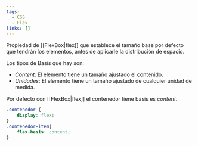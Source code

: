 ```yaml
---
tags:
  - CSS
  - Flex
links: []
---
```

Propiedad de [[FlexBox|flex]] que establece el tamaño base por defecto que tendrán los elementos, antes de aplicarle la distribución de espacio.

Los tipos de Basis que hay son:
- *Content*: El elemento tiene un tamaño ajustado el contenido.
- *Unidades*: El elemento tiene un tamaño ajustado de cualquier unidad de medida.

Por defecto con [[FlexBox|flex]] el contenedor tiene basis es *content*.
```css
.contenedor {
	display: flex;
}
.contenedor-item{
	flex-basis: content;
}
```